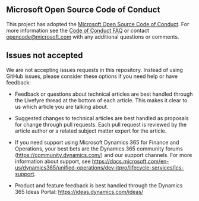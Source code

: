 ## Microsoft Open Source Code of Conduct

This project has adopted the [Microsoft Open Source Code of Conduct](https://opensource.microsoft.com/codeofconduct/).
For more information see the [Code of Conduct FAQ](https://opensource.microsoft.com/codeofconduct/faq/) or contact [opencode@microsoft.com](mailto:opencode@microsoft.com) with any additional questions or comments.

## Issues not accepted
We are not accepting issues requests in this repository. Instead of using GitHub issues, please consider these options if you need help or have feedback:

-	Feedback or questions about technical articles are best handled through the Livefyre thread at the bottom of each article. This makes it clear to us which article you are talking about.

-	Suggested changes to technical articles are best handled as proposals for change through pull requests. Each pull request is reviewed by the article author or a related subject matter expert for the article.

-	If you need support using Microsoft Dynamics 365 for Finance and Operations, your best bets are the Dynamics 365 community forums (https://community.dynamics.com/) and our support channels. For more information about support, see https://docs.microsoft.com/en-us/dynamics365/unified-operations/dev-itpro/lifecycle-services/lcs-support.

-	Product and feature feedback is best handled through the Dynamics 365 Ideas Portal: https://ideas.dynamics.com/ideas/ 
